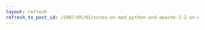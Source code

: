 ```yaml
---
layout: refresh
refresh_to_post_id: /2007/05/01/notes-on-mod_python-and-apache-2-2-on-mac-os-x
---
```

